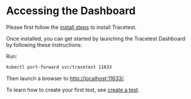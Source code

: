 # Accessing the Dashboard

Please first follow the [install steps](installing.md) to install Tracetest.

Once installed, you can get started by launching the Tracetest Dashboard by following these instructions:

Run:

```sh
kubectl port-forward svc/tracetest 11633
```

Then launch a browser to [http://localhost:11633/](http://localhost:11633/).

To learn how to create your first test, see [create a test](create-test.md).
